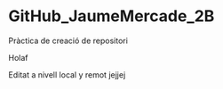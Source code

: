 # GitHub_JaumeMercade_2B
Pràctica de creació de repositori

Holaf

Editat a nivell local y remot jejjej 

